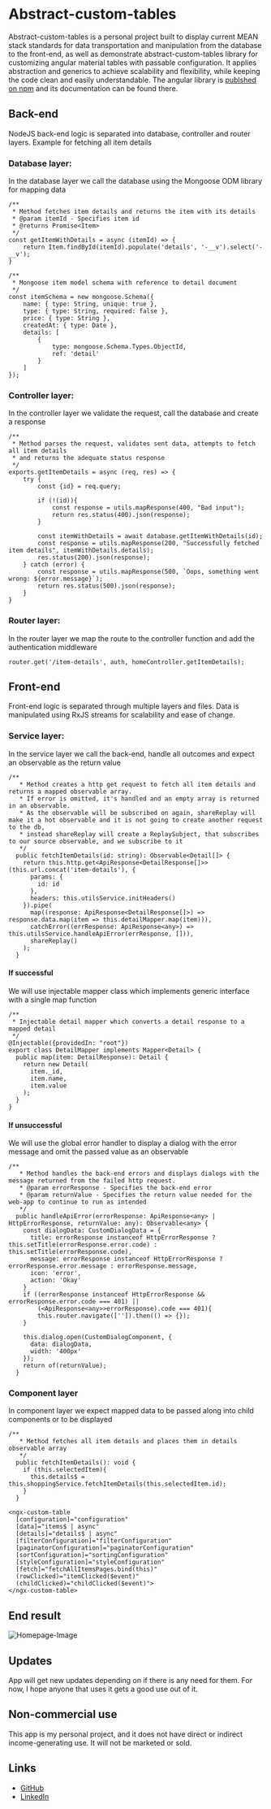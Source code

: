 # Abstract-custom-tables
Abstract-custom-tables is a personal project built to display current MEAN stack standards for data transportation and manipulation from the database to the front-end, as well as demonstrate abstract-custom-tables library for customizing angular material tables with passable configuration. It applies abstraction and generics to achieve scalability and flexibility, while keeping the code clean and easily understandable. The angular library is [publshed on npm](https://www.npmjs.com/package/ngx-abstract-table) and its documentation can be found there.

## Back-end
NodeJS back-end logic is separated into database, controller and router layers.
Example for fetching all item details

### Database layer:
In the database layer we call the database using the Mongoose ODM library for mapping data
```
/**
 * Method fetches item details and returns the item with its details
 * @param itemId - Specifies item id
 * @returns Promise<Item>
 */
const getItemWithDetails = async (itemId) => {
    return Item.findById(itemId).populate('details', '-__v').select('-__v');
}
```
```
/**
 * Mongoose item model schema with reference to detail document
 */
const itemSchema = new mongoose.Schema({
    name: { type: String, unique: true },
    type: { type: String, required: false },
    price: { type: String },
    createdAt: { type: Date },
    details: [
        {
            type: mongoose.Schema.Types.ObjectId,
            ref: 'detail'
        }
    ]
});
```

### Controller layer:
In the controller layer we validate the request, call the database and create a response
```
/**
 * Method parses the request, validates sent data, attempts to fetch all item details
 * and returns the adequate status response
 */
exports.getItemDetails = async (req, res) => {
    try {
        const {id} = req.query;

        if (!(id)){
            const response = utils.mapResponse(400, "Bad input");
            return res.status(400).json(response);
        }

        const itemWithDetails = await database.getItemWithDetails(id);
        const response = utils.mapResponse(200, "Successfully fetched item details", itemWithDetails.details);
        res.status(200).json(response);
    } catch (error) {
        const response = utils.mapResponse(500, `Oops, something went wrong: ${error.message}`);
        return res.status(500).json(response);
    }
}
```
### Router layer:
In the router layer we map the route to the controller function and add the authentication middleware
```
router.get('/item-details', auth, homeController.getItemDetails);
```

## Front-end
Front-end logic is separated through multiple layers and files.
Data is manipulated using RxJS streams for scalability and ease of change.

### Service layer:
In the service layer we call the back-end, handle all outcomes and expect an observable as the return value
```
/**
   * Method creates a http get request to fetch all item details and returns a mapped observable array.
   * If error is omitted, it's handled and an empty array is returned in an observable.
   * As the observable will be subscribed on again, shareReplay will make it a hot observable and it is not going to create another request to the db,
   * instead shareReplay will create a ReplaySubject, that subscribes to our source observable, and we subscribe to it
   */
  public fetchItemDetails(id: string): Observable<Detail[]> {
    return this.http.get<ApiResponse<DetailResponse[]>>(this.url.concat('item-details'), {
      params: {
        id: id
      },
      headers: this.utilsService.initHeaders()
    }).pipe(
      map((response: ApiResponse<DetailResponse[]>) => response.data.map(item => this.detailMapper.map(item))),
      catchError((errResponse: ApiResponse<any>) => this.utilsService.handleApiError(errResponse, [])),
      shareReplay()
    );
  }
```

#### If successful
We will use injectable mapper class which implements generic interface with a single map function
```
/**
 * Injectable detail mapper which converts a detail response to a mapped detail
 */
@Injectable({providedIn: "root"})
export class DetailMapper implements Mapper<Detail> {
  public map(item: DetailResponse): Detail {
    return new Detail(
      item._id,
      item.name,
      item.value
    );
  }
}
```

#### If unsuccessful
We will use the global error handler to display a dialog with the error message and omit the passed value as an observable
```
/**
   * Method handles the back-end errors and displays dialogs with the message returned from the failed http request.
   * @param errorResponse - Specifies the back-end error
   * @param returnValue - Specifies the return value needed for the web-app to continue to run as intended
   */
  public handleApiError(errorResponse: ApiResponse<any> | HttpErrorResponse, returnValue: any): Observable<any> {
    const dialogData: CustomDialogData = {
      title: errorResponse instanceof HttpErrorResponse ? this.setTitle(errorResponse.error.code) : this.setTitle(errorResponse.code),
      message: errorResponse instanceof HttpErrorResponse ? errorResponse.error.message : errorResponse.message,
      icon: 'error',
      action: 'Okay'
    }
    if ((errorResponse instanceof HttpErrorResponse && errorResponse.error.code === 401) ||
        (<ApiResponse<any>>errorResponse).code === 401){
        this.router.navigate(['']).then(() => {});
    }

    this.dialog.open(CustomDialogComponent, {
      data: dialogData,
      width: '400px'
    });
    return of(returnValue);
  }
```

### Component layer
In component layer we expect mapped data to be passed along into child components or to be displayed
```
/**
   * Method fetches all item details and places them in details observable array
   */
  public fetchItemDetails(): void {
    if (this.selectedItem){
      this.details$ = this.shoppingService.fetchItemDetails(this.selectedItem.id);
    }
  }
```

```
<ngx-custom-table
  [configuration]="configuration"
  [data]="items$ | async"
  [details]="details$ | async"
  [filterConfiguration]="filterConfiguration"
  [paginatorConfiguration]="paginatorConfiguration"
  [sortConfiguration]="sortingConfiguration"
  [styleConfiguration]="styleConfiguration"
  [fetch]="fetchAllItemsPages.bind(this)"
  (rowClicked)="itemClicked($event)"
  (childClicked)="childClicked($event)">
</ngx-custom-table>
```

## End result
![Homepage-Image](https://raw.githubusercontent.com/jerinic-dusan/abstract-custom-tables/main/homepage.png)

## Updates
App will get new updates depending on if there is any need for them. For now, I hope anyone that uses it gets a good use out of it.

## Non-commercial use
This app is my personal project, and it does not have direct or indirect income-generating use. It will not be marketed or sold.

## Links
* [GitHub](https://github.com/jerinic-dusan)
* [LinkedIn](https://www.linkedin.com/in/dusan-jerinic/)
